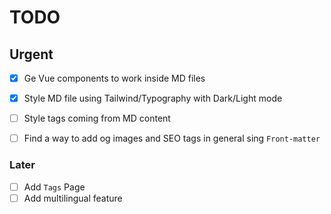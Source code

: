 
# TODO

## Urgent

- [x] Ge Vue components to work inside MD files
- [x] Style MD file using Tailwind/Typography with Dark/Light mode
- [ ] Style tags coming from MD content
- [ ] Find a way to add og images and SEO tags in general sing ```Front-matter```


### Later

- [ ] Add ```Tags``` Page
- [ ] Add multilingual feature